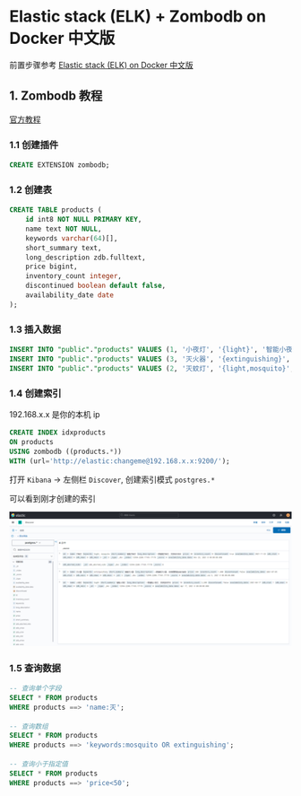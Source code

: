 # Elastic stack (ELK) + Zombodb on Docker 中文版

前置步骤参考 [Elastic stack (ELK) on Docker 中文版](https://github.com/monkeydp/docker-elk)

## 1. Zombodb 教程

[官方教程](https://github.com/zombodb/zombodb/blob/master/TUTORIAL.md)

### 1.1 创建插件

```sql
CREATE EXTENSION zombodb;
```

### 1.2 创建表

```sql
CREATE TABLE products (
    id int8 NOT NULL PRIMARY KEY,
    name text NOT NULL,
    keywords varchar(64)[],
    short_summary text,
    long_description zdb.fulltext, 
    price bigint,
    inventory_count integer,
    discontinued boolean default false,
    availability_date date
);
```

### 1.3 插入数据

```sql
INSERT INTO "public"."products" VALUES (1, '小夜灯', '{light}', '智能小夜灯', '一款智能小夜灯, 支持定时开关', 10, 2200, 'f', '2021-04-17');
INSERT INTO "public"."products" VALUES (3, '灭火器', '{extinguishing}', '智能灭火器', '一款智能灭火器, 支持烟雾感应自动启动', 200, 1000, 'f', '2021-07-05');
INSERT INTO "public"."products" VALUES (2, '灭蚊灯', '{light,mosquito}', '智能灭蚊灯', '一款智能灭蚊灯, 支持击杀统计', 30, 0, 't', '2021-11-23');
```

### 1.4 创建索引

192.168.x.x 是你的本机 ip

```sql
CREATE INDEX idxproducts 
ON products 
USING zombodb ((products.*)) 
WITH (url='http://elastic:changeme@192.168.x.x:9200/');
```

打开 `Kibana` → 左侧栏 `Discover`, 创建索引模式 `postgres.*`

可以看到刚才创建的索引

![](.README/kibana_discover.png)

### 1.5 查询数据

```sql
-- 查询单个字段
SELECT * FROM products 
WHERE products ==> 'name:灭';

-- 查询数组
SELECT * FROM products 
WHERE products ==> 'keywords:mosquito OR extinguishing';

-- 查询小于指定值
SELECT * FROM products 
WHERE products ==> 'price<50';
```
